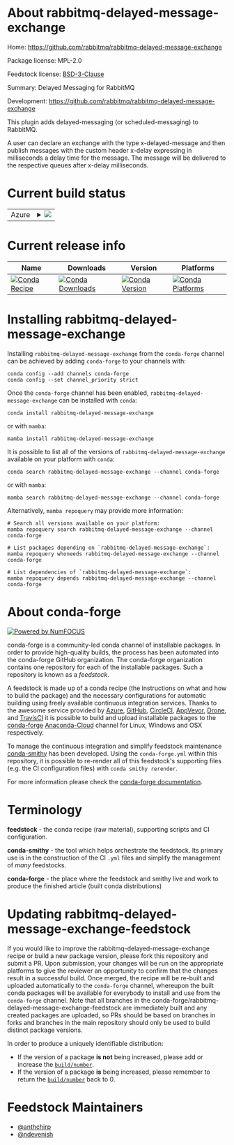 About rabbitmq-delayed-message-exchange
=======================================

Home: https://github.com/rabbitmq/rabbitmq-delayed-message-exchange

Package license: MPL-2.0

Feedstock license: [BSD-3-Clause](https://github.com/conda-forge/rabbitmq-delayed-message-exchange-feedstock/blob/main/LICENSE.txt)

Summary: Delayed Messaging for RabbitMQ

Development: https://github.com/rabbitmq/rabbitmq-delayed-message-exchange

This plugin adds delayed-messaging (or scheduled-messaging) to RabbitMQ.

A user can declare an exchange with the type x-delayed-message and
then publish messages with the custom header x-delay expressing in
milliseconds a delay time for the message. The message will be
delivered to the respective queues after x-delay milliseconds.


Current build status
====================


<table>
    
  <tr>
    <td>Azure</td>
    <td>
      <details>
        <summary>
          <a href="https://dev.azure.com/conda-forge/feedstock-builds/_build/latest?definitionId=14370&branchName=main">
            <img src="https://dev.azure.com/conda-forge/feedstock-builds/_apis/build/status/rabbitmq-delayed-message-exchange-feedstock?branchName=main">
          </a>
        </summary>
        <table>
          <thead><tr><th>Variant</th><th>Status</th></tr></thead>
          <tbody><tr>
              <td>linux_64</td>
              <td>
                <a href="https://dev.azure.com/conda-forge/feedstock-builds/_build/latest?definitionId=14370&branchName=main">
                  <img src="https://dev.azure.com/conda-forge/feedstock-builds/_apis/build/status/rabbitmq-delayed-message-exchange-feedstock?branchName=main&jobName=linux&configuration=linux_64_" alt="variant">
                </a>
              </td>
            </tr><tr>
              <td>osx_64</td>
              <td>
                <a href="https://dev.azure.com/conda-forge/feedstock-builds/_build/latest?definitionId=14370&branchName=main">
                  <img src="https://dev.azure.com/conda-forge/feedstock-builds/_apis/build/status/rabbitmq-delayed-message-exchange-feedstock?branchName=main&jobName=osx&configuration=osx_64_" alt="variant">
                </a>
              </td>
            </tr>
          </tbody>
        </table>
      </details>
    </td>
  </tr>
</table>

Current release info
====================

| Name | Downloads | Version | Platforms |
| --- | --- | --- | --- |
| [![Conda Recipe](https://img.shields.io/badge/recipe-rabbitmq--delayed--message--exchange-green.svg)](https://anaconda.org/conda-forge/rabbitmq-delayed-message-exchange) | [![Conda Downloads](https://img.shields.io/conda/dn/conda-forge/rabbitmq-delayed-message-exchange.svg)](https://anaconda.org/conda-forge/rabbitmq-delayed-message-exchange) | [![Conda Version](https://img.shields.io/conda/vn/conda-forge/rabbitmq-delayed-message-exchange.svg)](https://anaconda.org/conda-forge/rabbitmq-delayed-message-exchange) | [![Conda Platforms](https://img.shields.io/conda/pn/conda-forge/rabbitmq-delayed-message-exchange.svg)](https://anaconda.org/conda-forge/rabbitmq-delayed-message-exchange) |

Installing rabbitmq-delayed-message-exchange
============================================

Installing `rabbitmq-delayed-message-exchange` from the `conda-forge` channel can be achieved by adding `conda-forge` to your channels with:

```
conda config --add channels conda-forge
conda config --set channel_priority strict
```

Once the `conda-forge` channel has been enabled, `rabbitmq-delayed-message-exchange` can be installed with `conda`:

```
conda install rabbitmq-delayed-message-exchange
```

or with `mamba`:

```
mamba install rabbitmq-delayed-message-exchange
```

It is possible to list all of the versions of `rabbitmq-delayed-message-exchange` available on your platform with `conda`:

```
conda search rabbitmq-delayed-message-exchange --channel conda-forge
```

or with `mamba`:

```
mamba search rabbitmq-delayed-message-exchange --channel conda-forge
```

Alternatively, `mamba repoquery` may provide more information:

```
# Search all versions available on your platform:
mamba repoquery search rabbitmq-delayed-message-exchange --channel conda-forge

# List packages depending on `rabbitmq-delayed-message-exchange`:
mamba repoquery whoneeds rabbitmq-delayed-message-exchange --channel conda-forge

# List dependencies of `rabbitmq-delayed-message-exchange`:
mamba repoquery depends rabbitmq-delayed-message-exchange --channel conda-forge
```


About conda-forge
=================

[![Powered by
NumFOCUS](https://img.shields.io/badge/powered%20by-NumFOCUS-orange.svg?style=flat&colorA=E1523D&colorB=007D8A)](https://numfocus.org)

conda-forge is a community-led conda channel of installable packages.
In order to provide high-quality builds, the process has been automated into the
conda-forge GitHub organization. The conda-forge organization contains one repository
for each of the installable packages. Such a repository is known as a *feedstock*.

A feedstock is made up of a conda recipe (the instructions on what and how to build
the package) and the necessary configurations for automatic building using freely
available continuous integration services. Thanks to the awesome service provided by
[Azure](https://azure.microsoft.com/en-us/services/devops/), [GitHub](https://github.com/),
[CircleCI](https://circleci.com/), [AppVeyor](https://www.appveyor.com/),
[Drone](https://cloud.drone.io/welcome), and [TravisCI](https://travis-ci.com/)
it is possible to build and upload installable packages to the
[conda-forge](https://anaconda.org/conda-forge) [Anaconda-Cloud](https://anaconda.org/)
channel for Linux, Windows and OSX respectively.

To manage the continuous integration and simplify feedstock maintenance
[conda-smithy](https://github.com/conda-forge/conda-smithy) has been developed.
Using the ``conda-forge.yml`` within this repository, it is possible to re-render all of
this feedstock's supporting files (e.g. the CI configuration files) with ``conda smithy rerender``.

For more information please check the [conda-forge documentation](https://conda-forge.org/docs/).

Terminology
===========

**feedstock** - the conda recipe (raw material), supporting scripts and CI configuration.

**conda-smithy** - the tool which helps orchestrate the feedstock.
                   Its primary use is in the construction of the CI ``.yml`` files
                   and simplify the management of *many* feedstocks.

**conda-forge** - the place where the feedstock and smithy live and work to
                  produce the finished article (built conda distributions)


Updating rabbitmq-delayed-message-exchange-feedstock
====================================================

If you would like to improve the rabbitmq-delayed-message-exchange recipe or build a new
package version, please fork this repository and submit a PR. Upon submission,
your changes will be run on the appropriate platforms to give the reviewer an
opportunity to confirm that the changes result in a successful build. Once
merged, the recipe will be re-built and uploaded automatically to the
`conda-forge` channel, whereupon the built conda packages will be available for
everybody to install and use from the `conda-forge` channel.
Note that all branches in the conda-forge/rabbitmq-delayed-message-exchange-feedstock are
immediately built and any created packages are uploaded, so PRs should be based
on branches in forks and branches in the main repository should only be used to
build distinct package versions.

In order to produce a uniquely identifiable distribution:
 * If the version of a package **is not** being increased, please add or increase
   the [``build/number``](https://docs.conda.io/projects/conda-build/en/latest/resources/define-metadata.html#build-number-and-string).
 * If the version of a package **is** being increased, please remember to return
   the [``build/number``](https://docs.conda.io/projects/conda-build/en/latest/resources/define-metadata.html#build-number-and-string)
   back to 0.

Feedstock Maintainers
=====================

* [@anthchirp](https://github.com/anthchirp/)
* [@ndevenish](https://github.com/ndevenish/)

